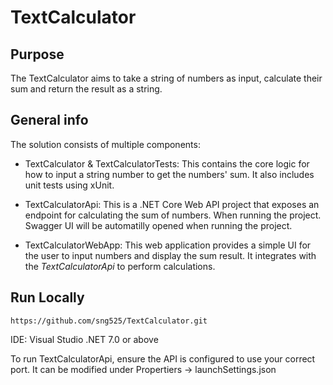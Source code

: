 # TextCalculator

## Purpose
The TextCalculator aims to take a string of numbers as input, calculate their sum and return the result as a string.

## General info
The solution consists of multiple components:

* TextCalculator & TextCalculatorTests:
  This contains the core logic for how to input a string number to get the numbers' sum. It also includes unit tests using xUnit.
  
* TextCalculatorApi:
  This is a .NET Core Web API project that exposes an endpoint for calculating the sum of numbers. When running the project. Swagger UI will be automatilly opened when running the project.
  
* TextCalculatorWebApp:
  This web application provides a simple UI for the user to input numbers and display the sum result. It integrates with the *TextCalculatorApi* to perform calculations.

## Run Locally
```
https://github.com/sng525/TextCalculator.git
```

IDE: Visual Studio
.NET 7.0 or above 

To run TextCalculatorApi, ensure the API is configured to use your correct port. It can be modified under Propertiers -> launchSettings.json
